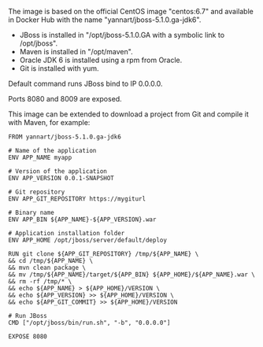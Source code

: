 The image is based on the official CentOS image "centos:6.7" and available in Docker Hub with the name "yannart/jboss-5.1.0.ga-jdk6".

* JBoss is installed in "/opt/jboss-5.1.0.GA with a symbolic link to /opt/jboss".
* Maven is installed in "/opt/maven".
* Oracle JDK 6 is installed using a rpm from Oracle.
* Git is installed with yum.

Default command runs JBoss bind to IP 0.0.0.0.

Ports 8080 and 8009 are exposed.

This image can be extended to download a project from Git and compile it with Maven, for example:
```
FROM yannart/jboss-5.1.0.ga-jdk6

# Name of the application
ENV APP_NAME myapp

# Version of the application
ENV APP_VERSION 0.0.1-SNAPSHOT

# Git repository
ENV APP_GIT_REPOSITORY https://mygiturl

# Binary name
ENV APP_BIN ${APP_NAME}-${APP_VERSION}.war

# Application installation folder
ENV APP_HOME /opt/jboss/server/default/deploy

RUN git clone ${APP_GIT_REPOSITORY} /tmp/${APP_NAME} \
&& cd /tmp/${APP_NAME} \
&& mvn clean package \
&& mv /tmp/${APP_NAME}/target/${APP_BIN} ${APP_HOME}/${APP_NAME}.war \
&& rm -rf /tmp/* \
&& echo ${APP_NAME} > ${APP_HOME}/VERSION \
&& echo ${APP_VERSION} >> ${APP_HOME}/VERSION \
&& echo ${APP_GIT_COMMIT} >> ${APP_HOME}/VERSION

# Run JBoss
CMD ["/opt/jboss/bin/run.sh", "-b", "0.0.0.0"]

EXPOSE 8080
```
